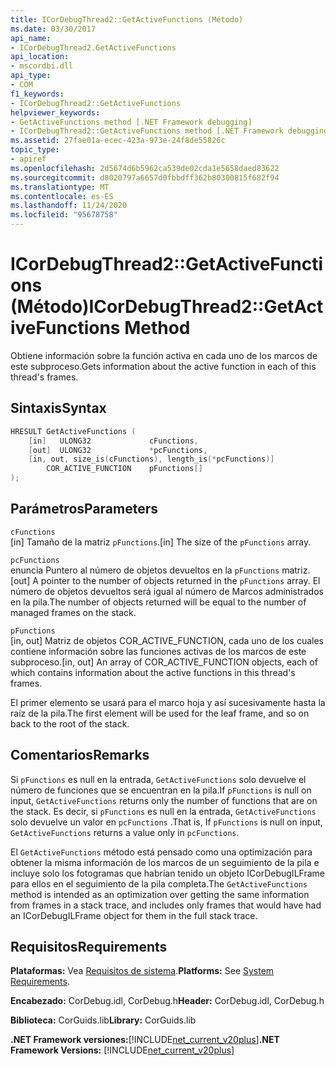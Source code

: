 ```yaml
---
title: ICorDebugThread2::GetActiveFunctions (Método)
ms.date: 03/30/2017
api_name:
- ICorDebugThread2.GetActiveFunctions
api_location:
- mscordbi.dll
api_type:
- COM
f1_keywords:
- ICorDebugThread2::GetActiveFunctions
helpviewer_keywords:
- GetActiveFunctions method [.NET Framework debugging]
- ICorDebugThread2::GetActiveFunctions method [.NET Framework debugging]
ms.assetid: 27fae01a-ecec-423a-973e-24f8de55826c
topic_type:
- apiref
ms.openlocfilehash: 2d5674d6b5962ca539de02cda1e5658daed83622
ms.sourcegitcommit: d8020797a6657d0fbbdff362b80300815f682f94
ms.translationtype: MT
ms.contentlocale: es-ES
ms.lasthandoff: 11/24/2020
ms.locfileid: "95678758"
---
```

# <a name="icordebugthread2getactivefunctions-method"></a><span data-ttu-id="5f4b4-102">ICorDebugThread2::GetActiveFunctions (Método)</span><span class="sxs-lookup"><span data-stu-id="5f4b4-102">ICorDebugThread2::GetActiveFunctions Method</span></span>

<span data-ttu-id="5f4b4-103">Obtiene información sobre la función activa en cada uno de los marcos de este subproceso.</span><span class="sxs-lookup"><span data-stu-id="5f4b4-103">Gets information about the active function in each of this thread's frames.</span></span>  
  
## <a name="syntax"></a><span data-ttu-id="5f4b4-104">Sintaxis</span><span class="sxs-lookup"><span data-stu-id="5f4b4-104">Syntax</span></span>  
  
```cpp  
HRESULT GetActiveFunctions (  
    [in]   ULONG32             cFunctions,  
    [out]  ULONG32             *pcFunctions,  
    [in, out, size_is(cFunctions), length_is(*pcFunctions)]  
        COR_ACTIVE_FUNCTION    pFunctions[]  
);  
```  
  
## <a name="parameters"></a><span data-ttu-id="5f4b4-105">Parámetros</span><span class="sxs-lookup"><span data-stu-id="5f4b4-105">Parameters</span></span>  

 `cFunctions`  
 <span data-ttu-id="5f4b4-106">[in] Tamaño de la matriz `pFunctions`.</span><span class="sxs-lookup"><span data-stu-id="5f4b4-106">[in] The size of the `pFunctions` array.</span></span>  
  
 `pcFunctions`  
 <span data-ttu-id="5f4b4-107">enuncia Puntero al número de objetos devueltos en la `pFunctions` matriz.</span><span class="sxs-lookup"><span data-stu-id="5f4b4-107">[out] A pointer to the number of objects returned in the `pFunctions` array.</span></span> <span data-ttu-id="5f4b4-108">El número de objetos devueltos será igual al número de Marcos administrados en la pila.</span><span class="sxs-lookup"><span data-stu-id="5f4b4-108">The number of objects returned will be equal to the number of managed frames on the stack.</span></span>  
  
 `pFunctions`  
 <span data-ttu-id="5f4b4-109">[in, out] Matriz de objetos COR_ACTIVE_FUNCTION, cada uno de los cuales contiene información sobre las funciones activas de los marcos de este subproceso.</span><span class="sxs-lookup"><span data-stu-id="5f4b4-109">[in, out] An array of COR_ACTIVE_FUNCTION objects, each of which contains information about the active functions in this thread's frames.</span></span>  
  
 <span data-ttu-id="5f4b4-110">El primer elemento se usará para el marco hoja y así sucesivamente hasta la raíz de la pila.</span><span class="sxs-lookup"><span data-stu-id="5f4b4-110">The first element will be used for the leaf frame, and so on back to the root of the stack.</span></span>  
  
## <a name="remarks"></a><span data-ttu-id="5f4b4-111">Comentarios</span><span class="sxs-lookup"><span data-stu-id="5f4b4-111">Remarks</span></span>  

 <span data-ttu-id="5f4b4-112">Si `pFunctions` es null en la entrada, `GetActiveFunctions` solo devuelve el número de funciones que se encuentran en la pila.</span><span class="sxs-lookup"><span data-stu-id="5f4b4-112">If `pFunctions` is null on input, `GetActiveFunctions` returns only the number of functions that are on the stack.</span></span> <span data-ttu-id="5f4b4-113">Es decir, si `pFunctions` es null en la entrada, `GetActiveFunctions` solo devuelve un valor en `pcFunctions` .</span><span class="sxs-lookup"><span data-stu-id="5f4b4-113">That is, If `pFunctions` is null on input, `GetActiveFunctions` returns a value only in `pcFunctions`.</span></span>  
  
 <span data-ttu-id="5f4b4-114">El `GetActiveFunctions` método está pensado como una optimización para obtener la misma información de los marcos de un seguimiento de la pila e incluye solo los fotogramas que habrían tenido un objeto ICorDebugILFrame para ellos en el seguimiento de la pila completa.</span><span class="sxs-lookup"><span data-stu-id="5f4b4-114">The `GetActiveFunctions` method is intended as an optimization over getting the same information from frames in a stack trace, and includes only frames that would have had an ICorDebugILFrame object for them in the full stack trace.</span></span>  
  
## <a name="requirements"></a><span data-ttu-id="5f4b4-115">Requisitos</span><span class="sxs-lookup"><span data-stu-id="5f4b4-115">Requirements</span></span>  

 <span data-ttu-id="5f4b4-116">**Plataformas:** Vea [Requisitos de sistema](../../get-started/system-requirements.md).</span><span class="sxs-lookup"><span data-stu-id="5f4b4-116">**Platforms:** See [System Requirements](../../get-started/system-requirements.md).</span></span>  
  
 <span data-ttu-id="5f4b4-117">**Encabezado:** CorDebug.idl, CorDebug.h</span><span class="sxs-lookup"><span data-stu-id="5f4b4-117">**Header:** CorDebug.idl, CorDebug.h</span></span>  
  
 <span data-ttu-id="5f4b4-118">**Biblioteca:** CorGuids.lib</span><span class="sxs-lookup"><span data-stu-id="5f4b4-118">**Library:** CorGuids.lib</span></span>  
  
 <span data-ttu-id="5f4b4-119">**.NET Framework versiones:**[!INCLUDE[net_current_v20plus](../../../../includes/net-current-v20plus-md.md)]</span><span class="sxs-lookup"><span data-stu-id="5f4b4-119">**.NET Framework Versions:** [!INCLUDE[net_current_v20plus](../../../../includes/net-current-v20plus-md.md)]</span></span>
